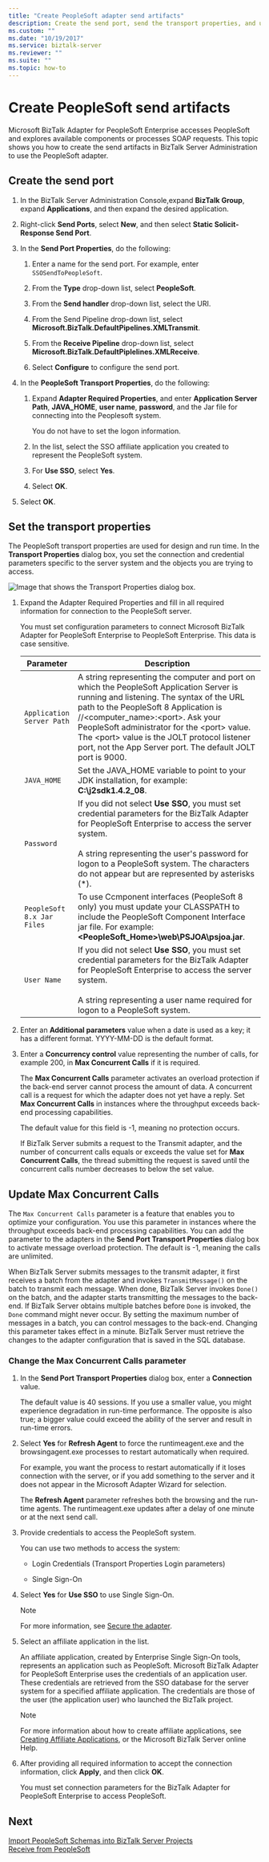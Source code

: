 ```yaml
---
title: "Create PeopleSoft adapter send artifacts"
description: Create the send port, send the transport properties, and update Max Concurrent Calls to send messages to PeopleSoft using the PeopleSoft Enterprise adapter in BizTalk Server
ms.custom: ""
ms.date: "10/19/2017"
ms.service: biztalk-server
ms.reviewer: ""
ms.suite: ""
ms.topic: how-to
---
```

# Create PeopleSoft send artifacts
Microsoft BizTalk Adapter for PeopleSoft Enterprise accesses PeopleSoft and explores available components or processes SOAP requests. This topic shows you how to create the send artifacts in BizTalk Server Administration to use the PeopleSoft adapter.


## Create the send port

1.  In the BizTalk Server Administration Console,expand **BizTalk Group**, expand **Applications**, and then expand the desired application.  
  
2.  Right-click **Send Ports**, select **New**, and then select **Static Solicit-Response Send Port**.  
  
3.  In the **Send Port Properties**, do the following:  
  
    1.  Enter a name for the send port. For example, enter `SSOSendToPeopleSoft`.  
  
    2.  From the **Type** drop-down list, select **PeopleSoft**.  
  
    3.  From the **Send handler** drop-down list, select the URI.  
  
    4.  From the Send Pipeline drop-down list, select **Microsoft.BizTalk.DefaultPipelines.XMLTransmit**.  
  
    5.  From the **Receive Pipeline** drop-down list, select **Microsoft.BizTalk.DefaultPiplelines.XMLReceive**.  
  
    6.  Select **Configure** to configure the send port.  
  
4.  In the **PeopleSoft Transport Properties**, do the following:  
  
    1.  Expand **Adapter Required Properties**, and enter **Application Server Path**, **JAVA_HOME**, **user name**, **password**, and the Jar file for connecting into the Peoplesoft system.  
  
         You do not have to set the logon information.  
  
    2.  In the list, select the SSO affiliate application you created to represent the PeopleSoft system.  
  
    3.  For **Use SSO**, select **Yes**.  
  
    4.  Select **OK**.  
  
5.  Select **OK**.

## Set the transport properties
The PeopleSoft transport properties are used for design and run time. In the **Transport Properties** dialog box, you set the connection and credential parameters specific to the server system and the objects you are trying to access.  
  
 ![Image that shows the Transport Properties dialog box.](../core/media/peop-peoplesofttransportpropertiess.gif "Peop_PeopleSoftTransportPropertiess")  
  
1.  Expand the Adapter Required Properties and fill in all required information for connection to the PeopleSoft server.  
  
     You must set configuration parameters to connect Microsoft BizTalk Adapter for PeopleSoft Enterprise to PeopleSoft Enterprise. This data is case sensitive.  
  
    |Parameter|Description|  
    |---------------|-----------------|  
    |`Application Server Path`|A string representing the computer and port on which the PeopleSoft Application Server is running and listening. The syntax of the URL path to the PeopleSoft 8 Application is //<computer_name>:\<port\>. Ask your PeopleSoft administrator for the \<port\> value. The \<port\> value is the JOLT protocol listener port, not the App Server port. The default JOLT port is 9000.|  
    |`JAVA_HOME`|Set the JAVA_HOME variable to point to your JDK installation, for example: **C:\j2sdk1.4.2_08**.|  
    |`Password`|If you did not select **Use SSO**, you must set credential parameters for the BizTalk Adapter for PeopleSoft Enterprise to access the server system.<br /><br /> A string representing the user's password for logon to a PeopleSoft system. The characters do not appear but are represented by asterisks (*).|  
    |`PeopleSoft 8.x Jar Files`|To use Ccmponent interfaces (PeopleSoft 8 only) you must update your CLASSPATH to include the PeopleSoft Component Interface jar file. For example: **<PeopleSoft_Home>\web\PSJOA\psjoa.jar**.|  
    |`User Name`|If you did not select **Use SSO**, you must set credential parameters for the BizTalk Adapter for PeopleSoft Enterprise to access the server system.<br /><br /> A string representing a user name required for logon to a PeopleSoft system.|  
  
2.  Enter an **Additional parameters** value when a date is used as a key; it has a different format. YYYY-MM-DD is the default format.  
  
3.  Enter a **Concurrency control** value representing the number of calls, for example 200, in **Max Concurrent Calls** if it is required.  
  
     The **Max Concurrent Calls** parameter activates an overload protection if the back-end server cannot process the amount of data. A concurrent call is a request for which the adapter does not yet have a reply. Set **Max Concurrent Calls** in instances where the throughput exceeds back-end processing capabilities.  
  
     The default value for this field is -1, meaning no protection occurs.  
  
     If BizTalk Server submits a request to the Transmit adapter, and the number of concurrent calls equals or exceeds the value set for **Max Concurrent Calls**, the thread submitting the request is saved until the concurrent calls number decreases to below the set value.  

## Update Max Concurrent Calls

The `Max Concurrent Calls` parameter is a feature that enables you to optimize your configuration. You use this parameter in instances where the throughput exceeds back-end processing capabilities. You can add the parameter to the adapters in the **Send Port Transport Properties** dialog box to activate message overload protection. The default is -1, meaning the calls are unlimited.  
  
When BizTalk Server submits messages to the transmit adapter, it first receives a batch from the adapter and invokes `TransmitMessage()` on the batch to transmit each message. When done, BizTalk Server invokes `Done()` on the batch, and the adapter starts transmitting the messages to the back-end. If BizTalk Server obtains multiple batches before `Done` is invoked, the `Done` command might never occur. By setting the maximum number of messages in a batch, you can control messages to the back-end. Changing this parameter takes effect in a minute. BizTalk Server must retrieve the changes to the adapter configuration that is saved in the SQL database.  
  
### Change the Max Concurrent Calls parameter  
  
1.  In the **Send Port Transport Properties** dialog box, enter a **Connection** value.  
  
     The default value is 40 sessions. If you use a smaller value, you might experience degradation in run-time performance. The opposite is also true; a bigger value could exceed the ability of the server and result in run-time errors.  
  
2.  Select **Yes** for **Refresh Agent** to force the runtimeagent.exe and the browsingagent.exe processes to restart automatically when required.  
  
     For example, you want the process to restart automatically if it loses connection with the server, or if you add something to the server and it does not appear in the Microsoft Adapter Wizard for selection.  
  
     The **Refresh Agent** parameter refreshes both the browsing and the run-time agents. The runtimeagent.exe updates after a delay of one minute or at the next send call.  
  
3.  Provide credentials to access the PeopleSoft system.  
  
     You can use two methods to access the system:  
  
    -   Login Credentials (Transport Properties Login parameters)  
  
    -   Single Sign-On  
  
4.  Select **Yes** for **Use SSO** to use Single Sign-On.  
  
    > [!NOTE]
    >  For more information, see [Secure the adapter](../core/security-in-biztalk-adapter-for-peoplesoft-enterprise.md). 
  
5.  Select an affiliate application in the list.  
  
     An affiliate application, created by Enterprise Single Sign-On tools, represents an application such as PeopleSoft. Microsoft BizTalk Adapter for PeopleSoft Enterprise uses the credentials of an application user. These credentials are retrieved from the SSO database for the server system for a specified affiliate application. The credentials are those of the user (the application user) who launched the BizTalk project.  
  
    > [!NOTE]
    >  For more information about how to create affiliate applications, see [Creating Affiliate Applications](../core/creating-affiliate-applications2.md), or the Microsoft BizTalk Server online Help.  
  
6.  After providing all required information to accept the connection information, click **Apply**, and then click **OK**.  
  
     You must set connection parameters for the BizTalk Adapter for PeopleSoft Enterprise to access PeopleSoft.  
  

## Next
  
[Import PeopleSoft Schemas into BizTalk Server Projects](../core/importing-peoplesoft-schemas-into-biztalk-server-projects.md)  
[Receive from PeopleSoft](../core/receiving-from-peoplesoft.md)
